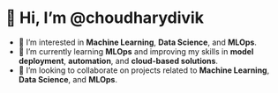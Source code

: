 # 👋 Hi, I’m @choudharydivik

- 👀 I’m interested in **Machine Learning**, **Data Science**, and **MLOps**.
- 🌱 I’m currently learning **MLOps** and improving my skills in **model deployment**, **automation**, and **cloud-based solutions**.
- 💞️ I’m looking to collaborate on projects related to **Machine Learning**, **Data Science**, and **MLOps**.


